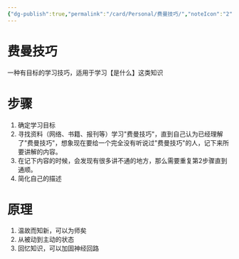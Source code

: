 ```yaml
---
{"dg-publish":true,"permalink":"/card/Personal/费曼技巧/","noteIcon":"2","created":"2021-11-29T12:48:53+08:00","updated":"2024-10-21T19:13:44+08:00"}
---
```



# 费曼技巧

一种有目标的学习技巧，适用于学习【是什么】这类知识

# 步骤

1. 确定学习目标
2. 寻找资料（网络、书籍、报刊等）学习"费曼技巧"，直到自己认为已经理解了"费曼技巧"，想象现在要给一个完全没有听说过"费曼技巧"的人，记下来所要讲解的内容。
3. 在记下内容的时候，会发现有很多讲不通的地方，那么需要重复第2步骤直到通顺。
4. 简化自己的描述

# 原理

1. 温故而知新，可以为师矣
2. 从被动到主动的状态
3. 回忆知识，可以加固神经回路
